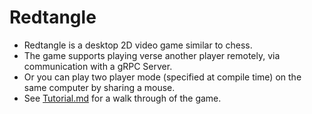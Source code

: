 # Redtangle
- Redtangle is a desktop 2D video game similar to chess. 
- The game supports playing verse another player remotely, via communication with a gRPC Server.
- Or you can play two player mode (specified at compile time) on the same computer by sharing a mouse. 
- See [Tutorial.md](./Tutorial.md) for a walk through of the game.